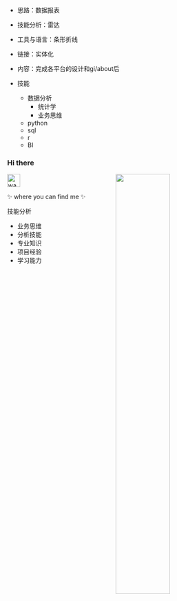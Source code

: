 
- 思路：数据报表
- 技能分析：雷达
- 工具与语言：条形折线
- 链接：实体化
- 内容：完成各平台的设计和gi/about后

- 技能
    - 数据分析
        - 统计学
        - 业务思维
    - python
    - sql
    - r
    - BI



### Hi there 
<img alt="wave" width="30px" src="https://raw.githubusercontent.com/MartinHeinz/MartinHeinz/master/wave.gif" />

<img width="50%" align="right" src="https://github-readme-stats.vercel.app/api?username=FernandoRoldan93&show_icons=true&hide_border=true" />

✨ where you can find me ✨


技能分析

- 业务思维
- 分析技能
- 专业知识
- 项目经验
- 学习能力
